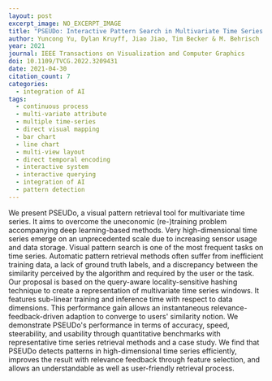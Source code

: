```yaml
---
layout: post
excerpt_image: NO_EXCERPT_IMAGE
title: "PSEUDo: Interactive Pattern Search in Multivariate Time Series with Locality-Sensitive Hashing and Relevance Feedback"
author: Yuncong Yu, Dylan Kruyff, Jiao Jiao, Tim Becker & M. Behrisch
year: 2021
journal: IEEE Transactions on Visualization and Computer Graphics
doi: 10.1109/TVCG.2022.3209431
date: 2021-04-30
citation_count: 7
categories:
  - integration of AI
tags:
  - continuous process
  - multi-variate attribute
  - multiple time-series
  - direct visual mapping
  - bar chart
  - line chart
  - multi-view layout
  - direct temporal encoding
  - interactive system
  - interactive querying
  - integration of AI
  - pattern detection
---
```

We present PSEUDo, a visual pattern retrieval tool for multivariate time series. It aims to overcome the uneconomic (re-)training problem accompanying deep learning-based methods. Very high-dimensional time series emerge on an unprecedented scale due to increasing sensor usage and data storage. Visual pattern search is one of the most frequent tasks on time series. Automatic pattern retrieval methods often suffer from inefficient training data, a lack of ground truth labels, and a discrepancy between the similarity perceived by the algorithm and required by the user or the task. Our proposal is based on the query-aware locality-sensitive hashing technique to create a representation of multivariate time series windows. It features sub-linear training and inference time with respect to data dimensions. This performance gain allows an instantaneous relevance-feedback-driven adaption to converge to users' similarity notion. We demonstrate PSEUDo's performance in terms of accuracy, speed, steerability, and usability through quantitative benchmarks with representative time series retrieval methods and a case study. We find that PSEUDo detects patterns in high-dimensional time series efficiently, improves the result with relevance feedback through feature selection, and allows an understandable as well as user-friendly retrieval process.
